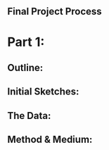 ## Final Project Process


# Part 1: 

## Outline: 
## Initial Sketches: 
## The Data: 
## Method & Medium: 
